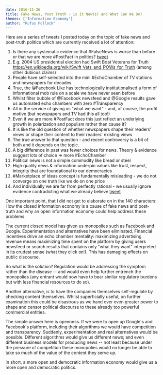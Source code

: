 ```yaml
---
date: 2016-11-26
title: Fake News, Post Truth - is it New(s) and What Can We Do?
themes: ['Information Economy']
author: "Rufus Pollock" 
---
```


Here are a series of tweets I posted today on the topic of fake news and post-truth politics which are currently received a lot of attention:

1. Is there any systematic evidence that #FalseNews is worse than before or that we are *more* #PostFact in politics? [tweet](https://twitter.com/rufuspollock/status/802414208377823232)
2. E.g. 2004 US presidential election had Swift Boat Veterans for Truth https://en.wikipedia.org/wiki/Swift_Vets_and_POWs_for_Truth (among other dubious claims)
3. People have self-selected into the mini #EchoChamber of TV stations and newspapers for decades
4. True, the @Facebook Like has technologically institutionalised a form of informational mob rule on a scale we have never seen before
5. Whilst filter bubble of @Facebook newsfeed and @Google results gave us automated echo chambers with zero #Transparency
6. All in the service of giving us "what we want" - and, of course, the profit motive (but newspapers and TV had this all too!)
7. Even if we are more #PostFact does this just reflect an underlying growth in polarization and populism rather than cause it?
8. It is like the old question of whether newspapers shape their readers' views or shape their content to their readers' existing views
9. The true answer to that question - and recent controversy is a bit of both and it depends on the topic.
10. A big difference in past was fewer choices for news. Theory & evidence suggest lots of choice => more #EchoChamber
11. Political news is not a simple commodity like bread or steel
12. High quality news & information underpin values like trust, respect, integrity that are foundational to our democracies
13. #Marketplace of ideas concept is fundamentally misleading - we do not converge on one truth like we do on one price
14. And individually we are far from perfectly rational - we usually ignore evidence contradicting what we already believe [tweet](https://twitter.com/rufuspollock/status/802430642181079041)

One important point, that I did not get to elaborate on in the 140 characters: How the closed information economy is a cause of fake news and post-truth and why an open information economy could help address these problems.

The current closed model has given us monopolies such as Facebook and Google. Experimentation and alternatives have been eliminated. Financial incentives drive an echo chamber mentality: maximizing advertising revenue means maximizing time spent on the platform by giving users newsfeed or search results that contains only "what they want" interpreted in its crudest sense (what they click on!). This has damaging effects on public discourse.

So what is the solution? Regulation would be addressing the symptom rather than the disease -- and would even help further entrench the monopolies (any entrant would now have to bear similar regulatory burdens but with less financial resources to do so).

Another alternative, is to have the companies themselves self-regulate by checking content themselves. Whilst superficially useful, on further examination this could be disastrous as we hand over even greater power to shape and censor political discourse to these already too powerful commercial entities.

The simple answer here is openness. If we were to open up Google's and Facebook's platform, including their algorithms we would have competition and transparency. Suddenly, experimentation and real alternatives would be possible. Different algorithms would give us different news; and even different business models for producing news -- not least because under the pressure of competition these monopolies would no longer be able to take so much of the value of the content they serve up.

In short, a more open and democratic information economy would give us a more open and democratic politics.

